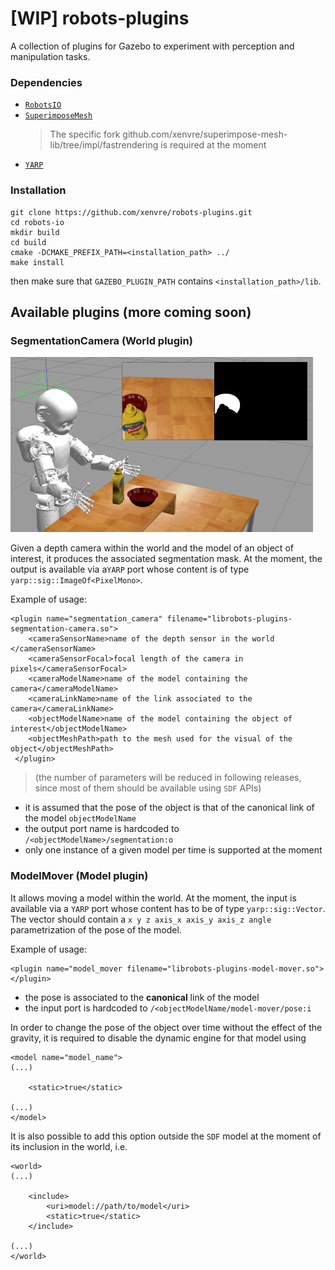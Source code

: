 # [WIP] robots-plugins

A collection of plugins for Gazebo to experiment with perception and manipulation tasks.

### Dependencies

- [`RobotsIO`](https://github.com/xEnVrE/robots-io)
- [`SuperimposeMesh`](https://github.com/xEnVrE/superimpose-mesh-lib/commits/impl/fastrendering)
  > The specific fork github.com/xenvre/superimpose-mesh-lib/tree/impl/fastrendering is required at the moment
- [`YARP`](https://github.com/robotology/yarp)

### Installation

```
git clone https://github.com/xenvre/robots-plugins.git
cd robots-io
mkdir build
cd build
cmake -DCMAKE_PREFIX_PATH=<installation_path> ../
make install
```

then make sure that `GAZEBO_PLUGIN_PATH` contains `<installation_path>/lib`.

## Available plugins (more coming soon)

### SegmentationCamera (World plugin)

[![Link to video](https://github.com/xEnVrE/robots-plugins/blob/master/assets/gazebo_segmentation_thumb.jpg)](https://youtu.be/7gDSyAUS8Nw)


Given a depth camera within the world and the model of an object of interest, it produces the associated segmentation mask. At the moment, the output is available via a`YARP` port whose content is of type `yarp::sig::ImageOf<PixelMono>`.

Example of usage:

```
<plugin name="segmentation_camera" filename="librobots-plugins-segmentation-camera.so">
    <cameraSensorName>name of the depth sensor in the world </cameraSensorName>
    <cameraSensorFocal>focal length of the camera in pixels</cameraSensorFocal>
    <cameraModelName>name of the model containing the camera</cameraModelName>
    <cameraLinkName>name of the link associated to the camera</cameraLinkName>
    <objectModelName>name of the model containing the object of interest</objectModelName>
    <objectMeshPath>path to the mesh used for the visual of the object</objectMeshPath>
 </plugin>
```
> (the number of parameters will be reduced in following releases, since most of them should be available using `SDF` APIs)


- it is assumed that the pose of the object is that of the canonical link of the model `objectModelName`
- the output port name is hardcoded to `/<objectModelName>/segmentation:o`
- only one instance of a given model per time is supported at  the moment

### ModelMover (Model plugin)

It allows moving a model within the world. At the moment, the input is available via a `YARP` port whose content has to be of type `yarp::sig::Vector`. The vector should contain a `x y z axis_x axis_y axis_z angle` parametrization of the pose of the model.

Example of usage:
```
<plugin name="model_mover filename="librobots-plugins-model-mover.so"></plugin>
```

- the pose is associated to the **canonical** link of the model
- the input port is hardcoded to `/<objectModelName/model-mover/pose:i`

In order to change the pose of the object over time without the effect of the gravity, it is required to disable the dynamic engine for that model using

```
<model name="model_name">
(...)

    <static>true</static>
    
(...)
</model>
```

It is also possible to add this option outside the `SDF` model at the moment of its inclusion in the world, i.e.

```
<world>
(...) 

    <include>
        <uri>model://path/to/model</uri>              
        <static>true</static>
    </include>
        
(...)
</world>
```
